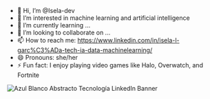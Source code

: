 - 👋 Hi, I’m @Isela-dev
- 👀 I’m interested in machine learning and artificial intelligence
- 🌱 I’m currently learning ...
- 💞️ I’m looking to collaborate on ...
- 📫 How to reach me: https://www.linkedin.com/in/isela-l-garc%C3%ADa-tech-ia-data-machinelearning/
- 😄 Pronouns: she/her
- ⚡ Fun fact: I enjoy playing video games like Halo, Overwatch, and Fortnite

<!---
Isela-dev/Isela-dev is a ✨ special ✨ repository because its `README.md` (this file) appears on your GitHub profile.
You can click the Preview link to take a look at your changes.
--->
![Azul Blanco Abstracto Tecnología LinkedIn Banner](https://github.com/user-attachments/assets/9e46b45c-3b9a-4000-99c6-a41e7c980c44)
